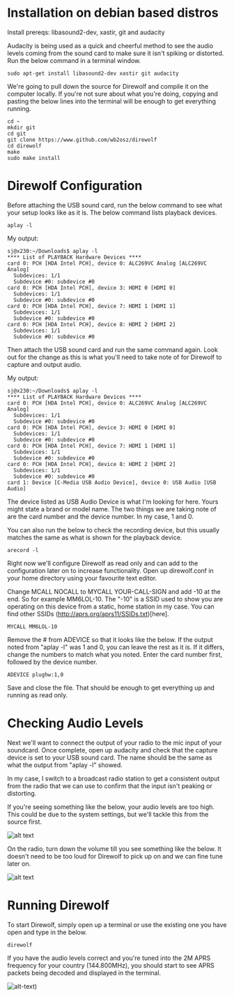 # Installation on debian based distros

Install prereqs: libasound2-dev, xastir, git and audacity

Audacity is being used as a quick and cheerful method to see the audio levels coming from the sound card to make sure it isn't spiking or distorted. Run the below command in a terminal window.

```
sudo apt-get install libasound2-dev xastir git audacity
```

We're going to pull down the source for Direwolf and compile it on the computer locally. If you're not sure about what you're doing, copying and pasting the below lines into the terminal will be enough to get everything running.

```
cd ~
mkdir git
cd git
git clone https://www.github.com/wb2osz/direwolf
cd direwolf
make
sudo make install
```

# Direwolf Configuration

Before attaching the USB sound card, run the below command to see what your setup looks like as it is. The below command lists playback devices.

```
aplay -l
```
My output:

```
sj@x230:~/Downloads$ aplay -l
**** List of PLAYBACK Hardware Devices ****
card 0: PCH [HDA Intel PCH], device 0: ALC269VC Analog [ALC269VC Analog]
  Subdevices: 1/1
  Subdevice #0: subdevice #0
card 0: PCH [HDA Intel PCH], device 3: HDMI 0 [HDMI 0]
  Subdevices: 1/1
  Subdevice #0: subdevice #0
card 0: PCH [HDA Intel PCH], device 7: HDMI 1 [HDMI 1]
  Subdevices: 1/1
  Subdevice #0: subdevice #0
card 0: PCH [HDA Intel PCH], device 8: HDMI 2 [HDMI 2]
  Subdevices: 1/1
  Subdevice #0: subdevice #0 
```

Then attach the USB sound card and run the same command again. Look out for the change as this is what you'll need to take note of for Direwolf to capture and output audio. 

My output:

```
sj@x230:~/Downloads$ aplay -l
**** List of PLAYBACK Hardware Devices ****
card 0: PCH [HDA Intel PCH], device 0: ALC269VC Analog [ALC269VC Analog]
  Subdevices: 1/1
  Subdevice #0: subdevice #0
card 0: PCH [HDA Intel PCH], device 3: HDMI 0 [HDMI 0]
  Subdevices: 1/1
  Subdevice #0: subdevice #0
card 0: PCH [HDA Intel PCH], device 7: HDMI 1 [HDMI 1]
  Subdevices: 1/1
  Subdevice #0: subdevice #0
card 0: PCH [HDA Intel PCH], device 8: HDMI 2 [HDMI 2]
  Subdevices: 1/1
  Subdevice #0: subdevice #0 
card 1: Device [C-Media USB Audio Device], device 0: USB Audio [USB Audio]
```

The device listed as USB Audio Device is what I'm looking for here. Yours might state a brand or model name. The two things we are taking note of are the card number and the device number. In my case, 1 and 0.

You can also run the below to check the recording device, but this usually matches the same as what is shown for the playback device.

```
arecord -l
```

Right now we'll configure Direwolf as read only and can add to the configuration later on to increase functionality. Open up direwolf.conf in your home directory using your favourite text editor.

Change MCALL NOCALL to MYCALL YOUR-CALL-SIGN and add -10 at the end. So for example MM6LOL-10. The "-10" is a SSID used to show you are operating on this device from a static, home station in my case. You can find other SSIDs (http://aprs.org/aprs11/SSIDs.txt)[here].

```
MYCALL MM6LOL-10
```

Remove the # from ADEVICE so that it looks like the below. If the output noted from "aplay -l" was 1 and 0, you can leave the rest as it is. If it differs, change the numbers to match what you noted. Enter the card number first, followed by the device number.

```
ADEVICE plughw:1,0
```

Save and close the file. That should be enough to get everything up and running as read only.

# Checking Audio Levels

Next we'll want to connect the output of your radio to the mic input of your soundcard. Once complete, open up audacity and check that the capture device is set to your USB sound card. The name should be the same as what the output from "aplay -l" showed.

In my case, I switch to a broadcast radio station to get a consistent output from the radio that we can use to confirm that the input isn't peaking or distorting.

If you're seeing something like the below, your audio levels are too high. This could be due to the system settings, but we'll tackle this from the source first. 

![alt text](https://i.imgur.com/YoEMWDl.png "audacity-distored")

On the radio, turn down the volume till you see something like the below. It doesn't need to be too loud for Direwolf to pick up on and we can fine tune later on.

![alt text](https://i.imgur.com/2yPuKUx.png "audacity-all-good")

# Running Direwolf 

To start Direwolf, simply open up a terminal or use the existing one you have open and type in the below.

```
direwolf
```

If you have the audio levels correct and you're tuned into the 2M APRS frequency for your country (144.800MHz), you should start to see APRS packets being decoded and displayed in the terminal. 

![alt-text](https://i.imgur.com/W626WKS.png "direwolf-decoded-packets"))

